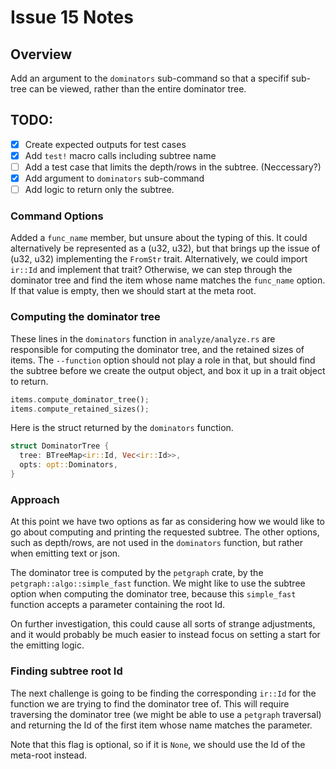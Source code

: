 # Issue 15 Notes

## Overview

Add an argument to the `dominators` sub-command so that a specifif sub-tree
can be viewed, rather than the entire dominator tree.

## TODO:

- [x]  Create expected outputs for test cases
- [x]  Add `test!` macro calls including subtree name
- [ ]  Add a test case that limits the depth/rows in the subtree. (Neccessary?)
- [x]  Add argument to `dominators` sub-command
- [ ]  Add logic to return only the subtree.

### Command Options

Added a `func_name` member, but unsure about the typing of this. It could
alternatively be represented as a (u32, u32), but that brings up the issue
of (u32, u32) implementing the `FromStr` trait. Alternatively, we could
import `ir::Id` and implement that trait? Otherwise, we can step through
the dominator tree and find the item whose name matches the `func_name`
option. If that value is empty, then we should start at the meta root.

### Computing the dominator tree

These lines in the `dominators` function in `analyze/analyze.rs` are
responsible for computing the dominator tree, and the retained sizes of items.
The `--function` option should not play a role in that, but should find the
subtree before we create the output object, and box it up in a trait object
to return.

```rust
items.compute_dominator_tree();
items.compute_retained_sizes();
```

Here is the struct returned by the `dominators` function.

```rust
struct DominatorTree {
  tree: BTreeMap<ir::Id, Vec<ir::Id>>,
  opts: opt::Dominators,
}
```

### Approach

At this point we have two options as far as considering how we would like to
go about computing and printing the requested subtree. The other options,
such as depth/rows, are not used in the `dominators` function, but rather
when emitting text or json.

The dominator tree is computed by the `petgraph` crate, by the
`petgraph::algo::simple_fast` function. We might like to use the
subtree option when computing the dominator tree, because this `simple_fast`
function accepts a parameter containing the root Id.

On further investigation, this could cause all sorts of strange adjustments,
and it would probably be much easier to instead focus on setting a start
for the emitting logic.

### Finding subtree root Id

The next challenge is going to be finding the corresponding `ir::Id` for the
function we are trying to find the dominator tree of. This will require
traversing the dominator tree (we might be able to use a `petgraph` traversal)
and returning the Id of the first item whose name matches the parameter.

Note that this flag is optional, so if it is `None`, we should use the Id of
the meta-root instead.

